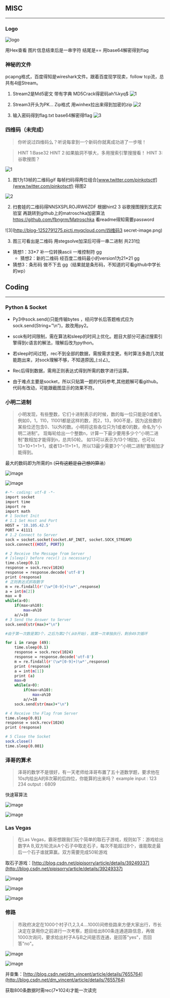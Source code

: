 ## MISC

---

### Logo

![logo](http://blog-1252791275.pictj.myqcloud.com/Logo.png)

用Hex查看 图片信息结束后是一串字符 结尾是==  用base64解密得到flag

### 神秘的文件

pcapng格式，百度得知是wireshark文件。跟着百度现学现卖，follow tcp流，总共有4组Stream。
1.	Stream2是Md5密文 带有字典 MD5Crack得密码ah%kyq$
   ![1](http://blog-1252791275.pictj.myqcloud.com/image001.png)

2.	Stream3开头为PK…  Zip格式  用winhex拉出来得到加密的zip
  ![2](http://blog-1252791275.pictj.myqcloud.com/image002.jpg)

3.	输入密码得到flag.txt  base64解密得flag
  ![3](http://blog-1252791275.pictj.myqcloud.com/image003.png)

### 四维码（未完成）

> 你听说过四维码么？听说每拿到一个新码你就离成功进了一步哦！

> HINT 1:Base32
> HINT 2:如果脑洞不够大，多用搜索引擎搜搜看！
> HINT 3:谷歌搜图？

![1](http://blog-1252791275.pictj.myqcloud.com/四维码1.gif)

1. 图1为13帧的二维码gif 每帧扫码得两位组合[www.twitter.com/pinkotsctf](www.twitter.com/pinkotsctf) 得图2

![2](http://blog-1252791275.pictj.myqcloud.com/四维码2.png)

2. 扫套娃的二维码得NNSXSPLROJRW6ZDF
  根据hint2 3 谷歌搜图搜到玄武实验室 再跳转到github上的matroschka加密算法 
  https://github.com/fbngrm/Matroschka 看readme得知需要password

![3](http://blog-1252791275.pictj.myqcloud.com/四维码3 secret-image.png)

3. 图三可看出是二维码 用stegsolve加深后可得一串二进制 共231位

- 猜想1：33*7 补一位转换ascii 一堆控制符 gg
  - 猜想2：新的二维码 经百度二维码最小的version1为21*21 gg
- 猜想3：条形码 做不下去 gg（结果就是条形码，不知道的可看github中学长的wp）

## Coding

---

### Python & Socket

- Py3中sock.send()只能传输bytes ，经问学长后答题格式应为sock.send(String+”\n”)，故改用py2。

- scok有时间限制，需在算法和sleep的时间上优化。题目大部分可通过搜索引擎得到c语言的解法，理解后改为python。

- 若sleep时间过短，rec不到全部的数据，需按需求变更。有时算法多跑几次就能跑出来，对sock理解不够，不知道原因_(:з)∠)_

- Rec后得到数据，需用正则表达式得到所需的数字进行运算。

- 由于难点主要是socket，所以只贴第一题的代码参考,其他题解可看github。代码有改动，可能跟截图显示的效果不符。

### 小明二进制

> 小明发现，有些整数，它们十进制表示的时候，数的每一位只能是0或者1。例如0，1，110，11001都是这样的数，而2，13，900不是，因为这些数的某些位还包含0、1以外的数。小明将这些各位只为1或者0的数，命名为“小明二进制”。 
> 现每轮给出一个整数n，计算一下最少要用多少个“小明二进制”数相加才能得到n，总共50轮。 如13可以表示为13个1相加，也可以13=10+1+1+1，或者13=11+1+1，所以13最少需要3个“小明二进制”数相加才能得到。

最大的数码即为所需的n (~~只有这题是自己想的算法~~）

![image](http://blog-1252791275.pictj.myqcloud.com/image013.png)

![image](http://blog-1252791275.pictj.myqcloud.com/image014.png)

```bash
#-*- coding: utf-8 -*-
import socket
import time
import re
import math
# 1 Socket Init
# 1.1 Set Host and Port
HOST = '10.105.42.5'
PORT = 41111
# 1.2 Connect to Server
sock = socket.socket(socket.AF_INET, socket.SOCK_STREAM)
sock.connect((HOST, PORT))

# 2 Receive the Message from Server
# [sleep() before recv() is necessary]
time.sleep(0.1)
response = sock.recv(1024)
response = response.decode('utf-8')
print (response)
# 正则表达式抓取数字
m = re.findall(r'(\w*[0-9]+)\w*',response)
a = int(m[2])
max = 0
while(a>0):
    if(max<a%10):
        max=a%10
    a//=10
# 3 Send the Answer to Server
sock.send(str(max)+"\n")

#由于第一次数是第3个，之后为第2个(从0开始)，故第一次单独执行，剩余49次循环

for i in range (49):
    time.sleep(0.1)
    response = sock.recv(1024)
    response = response.decode('utf-8')   
    m = re.findall(r'(\w*[0-9]+)\w*',response)
    print (response)
    a = int(m[1])
    print (a)
    max=0
    while(a>0):
        if(max<a%10):
            max=a%10
        a//=10
    sock.send(str(max)+"\n")

# 4 Receive the Flag from Server
time.sleep(0.01)
response = sock.recv(1024)
print (response)

# 5 Close the Socket
sock.close()
time.sleep(0.001)
```

### 泽哥的算术

> 泽哥的数学不是很好，有一天老师给泽哥布置了五十道数学题，要求他在10s内给出A的B次幂的后四位，你能算的出来吗？ example input : 123 234 output : 6809

快速幂算法

![image](http://blog-1252791275.pictj.myqcloud.com/image011.png)

![image](http://blog-1252791275.pictj.myqcloud.com/image012.png)

### Las Vegas

> 在Las Vegas，霸哥想跟我们玩个简单的取石子游戏，规则如下：游戏给出数字A B,双方轮流从A个石子中取走石子，每次不能超过B个，谁能取走最后一个石子谁就算赢。双方需要完成50轮游戏

取石子游戏：[http://blog.csdn.net/pipisorry/article/details/39249337](http://blog.csdn.net/pipisorry/article/details/39249337)

![image](http://blog-1252791275.pictj.myqcloud.com/image015.png)

![image](http://blog-1252791275.pictj.myqcloud.com/image016.png)

![image](http://blog-1252791275.pictj.myqcloud.com/image017.png)

### 修路

> 市政府决定在1000个村子(1,2,3,4....1000)间修些路来方便大家出行，市长决定在录用你之前进行一次考察，题目给出800条连通道路信息，再做1000次询问，要求给出村子A与B之间是否连通，是回答"yes"，否回答"no"。

![image](http://blog-1252791275.pictj.myqcloud.com/image019.jpg)

![image](http://blog-1252791275.pictj.myqcloud.com/image020.png)

并查集：[http://blog.csdn.net/dm_vincent/article/details/7655764](http://blog.csdn.net/dm_vincent/article/details/7655764)

获取800条数据时需rec(7*1024)才能一次读完
